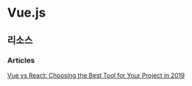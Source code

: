 # Vue.js

## 리소스

### Articles

[Vue vs React: Choosing the Best Tool for Your Project in 2019](https://www.codica.com/blog/react-vs-vue-2019/)
